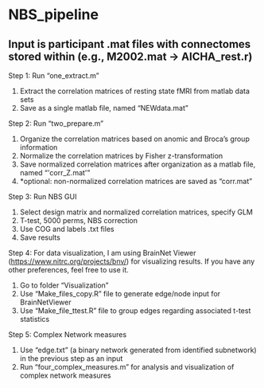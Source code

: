 # NBS_pipeline

## Input is participant .mat files with connectomes stored within (e.g., M2002.mat -> AICHA_rest.r)

Step 1: Run “one_extract.m”
1.	Extract the correlation matrices of resting state fMRI from matlab data sets
2.	Save as a single matlab file, named “NEWdata.mat”

Step 2: Run “two_prepare.m”
1.	Organize the correlation matrices based on anomic and Broca’s group information
2.	Normalize the correlation matrices by Fisher z-transformation
3.	Save normalized correlation matrices after organization as a matlab file, named “'corr_Z.mat'”
4.	*optional: non-normalized correlation matrices are saved as “corr.mat”

Step 3: Run NBS GUI
1.	Select design matrix and normalized correlation matrices, specify GLM
2.	T-test, 5000 perms, NBS correction
3.	Use COG and labels .txt files
4.	Save results

Step 4: For data visualization, I am using BrainNet Viewer (https://www.nitrc.org/projects/bnv/) for visualizing results. If you have any other preferences, feel free to use it.
1.	Go to folder “Visualization”
2.	Use “Make_files_copy.R” file to generate edge/node input for BrainNetViewer
3.	Use “Make_file_ttest.R” file to group edges regarding associated t-test statistics

Step 5: Complex Network measures
1.	Use “edge.txt” (a binary network generated from identified subnetwork) in the previous step as an input 
2.	Run “four_complex_measures.m” for analysis and visualization of complex network measures
